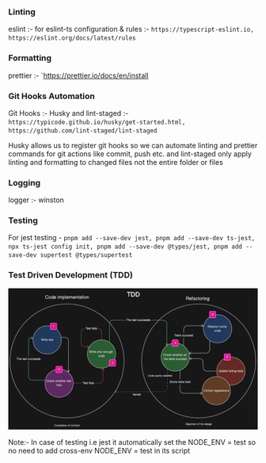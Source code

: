 ### Linting

eslint :- for eslint-ts configuration & rules :- `https://typescript-eslint.io, https://eslint.org/docs/latest/rules`

### Formatting

prettier :- `https://prettier.io/docs/en/install

### Git Hooks Automation

Git Hooks :- Husky and lint-staged :- `https://typicode.github.io/husky/get-started.html, https://github.com/lint-staged/lint-staged`

Husky allows us to register git hooks so we can automate linting and prettier commands for git actions like commit, push etc. and lint-staged only apply linting and formatting to changed files not the entire folder or files

### Logging

logger :- winston

### Testing

For jest testing - `pnpm add --save-dev jest, pnpm add --save-dev ts-jest, npx ts-jest config init, pnpm add --save-dev @types/jest, pnpm add --save-dev supertest @types/supertest `

### Test Driven Development (TDD)

![alt text](assets/test-driven-development.webp)

Note:- In case of testing i.e jest it automatically set the NODE_ENV = test so no need to add cross-env NODE_ENV = test in its script
